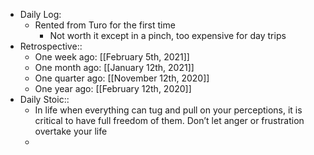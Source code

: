 - Daily Log:
    - Rented from Turo for the first time
        - Not worth it except in a pinch, too expensive for day trips
- Retrospective::
    - One week ago: [[February 5th, 2021]]
    - One month ago: [[January 12th, 2021]]
    - One quarter ago: [[November 12th, 2020]]
    - One year ago: [[February 12th, 2020]]
- Daily Stoic::
    - In life when everything can tug and pull on your perceptions, it is critical to have full freedom of them. Don’t let anger or frustration overtake your life
    -
